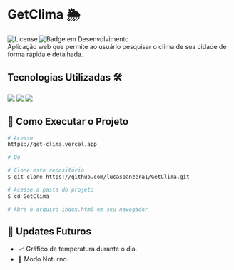 # GetClima 🌦️
![License](https://img.shields.io/badge/lucaspanzera-GetClima-blue) ![Badge em Desenvolvimento](https://img.shields.io/badge/Status-Em%20Desenvolvimento-blue)</br>
Aplicação web que permite ao usuário pesquisar o clima de sua cidade de forma rápida e detalhada.

## Tecnologias Utilizadas 🛠️
<div align="left">
  <img src="https://img.shields.io/badge/HTML5-E34F26?style=for-the-badge&logo=html5&logoColor=white" />
  <img src="https://img.shields.io/badge/CSS3-1572B6?style=for-the-badge&logo=css3&logoColor=white" />
  <img src="https://img.shields.io/badge/JavaScript-F7DF1E?style=for-the-badge&logo=javascript&logoColor=black" />
</div>

## 🚀 Como Executar o Projeto
```bash
# Acesse
https://get-clima.vercel.app

# Ou

# Clone este repositório
$ git clone https://github.com/lucaspanzera1/GetClima.git

# Acesse a pasta do projeto
$ cd GetClima

# Abra o arquivo index.html em seu navegador
```

## 🔄 Updates Futuros
  * 📈 Gráfico de temperatura durante o dia.
  * 📴 Modo Noturno.
